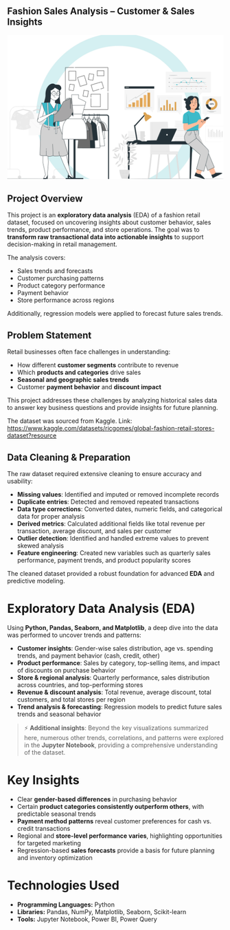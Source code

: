## Fashion Sales Analysis – Customer & Sales Insights

![Fashion Sales Analysis Overview](https://github.com/nevinka-wickramasinghe/Fashion_Sales_Analysis/blob/main/overview.webp)


## Project Overview

This project is an **exploratory data analysis** (EDA) of a fashion retail dataset, focused on uncovering insights about customer behavior, sales trends, product performance, and store operations. The goal was to **transform raw transactional data into actionable insights** to support decision-making in retail management.

The analysis covers:

- Sales trends and forecasts
- Customer purchasing patterns
- Product category performance
- Payment behavior
- Store performance across regions

Additionally, regression models were applied to forecast future sales trends.

## Problem Statement

Retail businesses often face challenges in understanding:

- How different **customer segments** contribute to revenue
- Which **products and categories** drive sales
- **Seasonal and geographic sales trends**
- Customer **payment behavior** and **discount impact**

This project addresses these challenges by analyzing historical sales data to answer key business questions and provide insights for future planning.

The dataset was sourced from Kaggle. Link: https://www.kaggle.com/datasets/ricgomes/global-fashion-retail-stores-dataset?resource


## Data Cleaning & Preparation

The raw dataset required extensive cleaning to ensure accuracy and usability:

- **Missing values**: Identified and imputed or removed incomplete records  
- **Duplicate entries**: Detected and removed repeated transactions  
- **Data type corrections**: Converted dates, numeric fields, and categorical data for proper analysis  
- **Derived metrics**: Calculated additional fields like total revenue per transaction, average discount, and sales per customer  
- **Outlier detection**: Identified and handled extreme values to prevent skewed analysis  
- **Feature engineering**: Created new variables such as quarterly sales performance, payment trends, and product popularity scores  

The cleaned dataset provided a robust foundation for advanced **EDA** and predictive modeling.


# Exploratory Data Analysis (EDA)

Using **Python, Pandas, Seaborn, and Matplotlib**, a deep dive into the data was performed to uncover trends and patterns:

- **Customer insights**: Gender-wise sales distribution, age vs. spending trends, and payment behavior (cash, credit, other)  
- **Product performance**: Sales by category, top-selling items, and impact of discounts on purchase behavior  
- **Store & regional analysis**: Quarterly performance, sales distribution across countries, and top-performing stores  
- **Revenue & discount analysis**: Total revenue, average discount, total customers, and total stores per region  
- **Trend analysis & forecasting**: Regression models to predict future sales trends and seasonal behavior  

> ⚡ **Additional insights**: Beyond the key visualizations summarized here, numerous other trends, correlations, and patterns were explored in the **Jupyter Notebook**, providing a comprehensive understanding of the dataset.


# Key Insights

- Clear **gender-based differences** in purchasing behavior  
- Certain **product categories consistently outperform others**, with predictable seasonal trends  
- **Payment method patterns** reveal customer preferences for cash vs. credit transactions  
- Regional and **store-level performance varies**, highlighting opportunities for targeted marketing  
- Regression-based **sales forecasts** provide a basis for future planning and inventory optimization

# Technologies Used
- **Programming Languages:** Python  
- **Libraries:** Pandas, NumPy, Matplotlib, Seaborn, Scikit-learn  
- **Tools:** Jupyter Notebook, Power BI, Power Query

